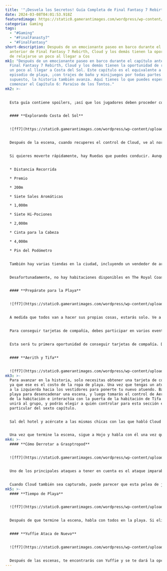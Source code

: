 ```yaml
---
title: '"¡Desvela los Secretos! Guía Completa de Final Fantasy 7 Rebirth: Capítulo 6"'
date: 2024-03-08T04:01:53.918Z
featuredimage: https://static0.gamerantimages.com/wordpress/wp-content/uploads/2024/03/final-fantasy-7-rebirth-chapter-6-walkthrough-1.jpg?q=50&fit=contain&w=1140&h=&dpr=1.5
categoria: Gaming
tags:
  - "#Gaming"
  - "#FinalFanasty7"
  - "#FinalFantasy"
short-description: Después de un emocionante paseo en barco durante el capítulo
  anterior de Final Fantasy 7 Rebirth, Cloud y los demás tienen la oportunidad
  de relajarse un poco al llegar a Cos
mk1: "Después de un emocionante paseo en barco durante el capítulo anterior de
  Final Fantasy 7 Rebirth, Cloud y los demás tienen la oportunidad de relajarse
  un poco al llegar a Costa del Sol. Este capítulo es el equivalente a un
  episodio de playa, ¡con trajes de baño y minijuegos por todas partes! Por
  supuesto, la historia también avanza. Aquí tienes lo que puedes esperar al
  comenzar el Capítulo 6: Paraíso de los Tontos."
mk2: >-
  

  Esta guía contiene spoilers, ¡así que los jugadores deben proceder con precaución!


  #### **Explorando Costa del Sol**


  ![ff7](https://static0.gamerantimages.com/wordpress/wp-content/uploads/2024/03/final-fantasy-7-rebirth-chapter-6-walkthrough-2.jpg?q=50&fit=crop&w=1500&dpr=1.5 "ff7")


  Después de la escena, cuando recuperes el control de Cloud, ve al noroeste para salir del muelle y dirigirte hacia la ciudad. Una de las primeras cosas que encontrarás es un vendedor de objetos que vende Celeris. Este consumible aplica prisa al personaje que lo bebe. Aunque es caro, la prisa es un efecto de estado muy beneficioso en la batalla.


  Si quieres moverte rápidamente, hay Ruedas que puedes conducir. Aunque parezcan tontas, puedes obtener recompensas del centro de información turística si usas suficientes Ruedas. Las recompensas que obtienes por usar una Rueda son las siguientes:


  * Distancia Recorrida

  * Premio

  * 200m

  * Siete Sales Aromáticas

  * 1,000m

  * Siete Hi-Pociones

  * 2,000m

  * Cinta para la Cabeza

  * 4,000m

  * Pin del Podómetro


  También hay varias tiendas en la ciudad, incluyendo un vendedor de armas y una librería para Folios. Hay algunos minijuegos disponibles, pero no se desbloquean hasta que progreses en la historia. Para continuar, ve a The Royal Coast y habla con el chico detrás del mostrador.


  Desafortunadamente, no hay habitaciones disponibles en The Royal Coast, así que tendrás que probar en el otro hotel, Costa del Sol Resort. Este hotel se encuentra cerca de la tienda de armas. Tampoco tienen habitaciones, pero al salir del hotel desencadenarás una escena. Sigue a Johnny mientras te lleva a su hotel. Una vez que llegues a la posada, sube las escaleras y habla con Johnny.


  #### **Prepárate para la Playa**


  ![ff7](https://static0.gamerantimages.com/wordpress/wp-content/uploads/2024/03/final-fantasy-7-rebirth-chapter-6-walkthrough-3.jpg?q=50&fit=crop&w=1500&dpr=1.5 "ff7")


  A medida que todos van a hacer sus propias cosas, estarás solo. Ve a la habitación de Cloud y usa el soporte. Luego, baja las escaleras para salir del hotel. Pronto, desencadenarás una escena de Cloud fuera de su elemento. No podrás avanzar en la historia hasta que obtengas ropa más adecuada para Costa del Sol. Para hacer esto, necesitarás obtener tarjetas de compañía.


  Para conseguir tarjetas de compañía, debes participar en varios eventos alrededor del área. Pero para hacer eso, debes encontrar a alguien que tenga el mismo boleto que tú. Ve a Pirate's Rampage, donde encontrarás a Barret, quien aparentemente tiene el mismo boleto que Cloud.


  Esta será tu primera oportunidad de conseguir tarjetas de compañía. Debes obtener una puntuación de 10,000 puntos o más para obtener una tarjeta de compañía. Si logras obtener 15,000 puntos, recibirás la Materia Tiempo como premio.


  #### **Aerith y Tifa**


  ![ff7](https://static0.gamerantimages.com/wordpress/wp-content/uploads/2024/03/final-fantasy-7-rebirth-chapter-6-walkthrough-5.jpg?q=50&fit=crop&w=1500&dpr=1.5 "ff7")
mk3: >-
  Para avanzar en la historia, solo necesitas obtener una tarjeta de compañía,
  ya que ese es el costo de la ropa de playa. Una vez que tengas un atuendo, ve
  a la izquierda hacia los vestidores para ponerte tu nuevo atuendo. Baja a la
  playa para desencadenar una escena, y luego tomarás el control de Aerith. Sal
  de la habitación e interactúa con la puerta de la habitación de Tifa. Ella se
  unirá al grupo, y podrás elegir a quién controlar para esta sección en
  particular del sexto capítulo.


  Sal del hotel y acércate a las mismas chicas con las que habló Cloud anteriormente. Al igual que con Cloud, necesitarás obtener tarjetas de compañía para conseguir ropa de playa para Aerith y Tifa. Esta vez, sin embargo, tendrás una mayor variedad de juegos para elegir. Necesitarás una tarjeta para Aerith y otra para Tifa. Una vez que hayas elegido atuendos para las dos, baja a la playa para avanzar en la historia.


  Una vez que termine la escena, sigue a Hojo y habla con él una vez que se siente. Esto desencadena otra escena, y luego tendrás que luchar contra más de las criaturas que encontraste en el capítulo anterior. Una vez que hayas elegido un equipo para ayudar, enfrenta a los enemigos. Después de otra escena, lucharás contra un gran enemigo mecánico llamado Grasptropod.
mk4: >-
  #### **Cómo Derrotar a Grasptropod**


  ![ff7](https://static0.gamerantimages.com/wordpress/wp-content/uploads/2024/03/final-fantasy-7-rebirth-chapter-6-walkthrough-6.jpg?q=50&fit=crop&w=1500&dpr=1.5 "ff7")


  Uno de los principales ataques a tener en cuenta es el ataque imparable donde Grasptropod arroja nubes de veneno a su alrededor. También disparará periódicamente un aerosol que silenciará a cualquiera que golpee. Grasptropod es débil al daño de rayo. A medida que avanza la pelea, Grasptropod capturará a otro miembro del grupo. Desafortunadamente, esto es inevitable. Para empeorar las cosas, volverá a ocurrir poco después, dejándote solo con un miembro del grupo.


  Cuando Cloud también sea capturado, puede parecer que esta pelea de jefes es imposible, pero afortunadamente no es el caso. Yuffie aparece para ayudar, y la pelea continúa como de costumbre. Sigue luchando contra el jefe mientras Yuffie elabora un plan. Cuando el jefe comience a girar, mantente lo más lejos posible hasta que se sobrecaliente. Mientras el jefe esté desactivado, destruye los cilindros y luego continúa atacando al jefe. Esquiva sus ataques mientras permaneces en la ofensiva tanto como sea posible y Grasptropod será destruido antes de mucho tiempo.
mk5: >-
  #### **Tiempo de Playa**


  ![ff7](https://static0.gamerantimages.com/wordpress/wp-content/uploads/2024/03/final-fantasy-7-rebirth-chapter-6-walkthrough-7.jpg?q=50&fit=crop&w=1500&dpr=1.5 "ff7")


  Después de que termine la escena, habla con todos en la playa. Si eliges las respuestas correctas, te acercarás más a tus compañeros. En general, debes optar por respuestas que sean de apoyo. No desatiendas a los personajes ni desestimes sus preocupaciones, ya que esto no ayudará a mejorar tu relación con ellos. Una vez que hayas hablado con todos, podrás regresar al hotel. Sube las escaleras y dile a Barret que estás listo para irte.


  #### **Yuffie Ataca de Nuevo**


  ![ff7](https://static0.gamerantimages.com/wordpress/wp-content/uploads/2024/03/final-fantasy-7-rebirth-chapter-6-walkthrough-8.jpg?q=50&fit=crop&w=1500&dpr=1.5 "ff7")


  Después de las escenas, te encontrarás con Yuffie y se te dará la opción de aceptar luchar contra ella o decirle que se largue. La elección aquí no importa, ya que realmente no la enfrentas. No importa lo que elijas, ella se unirá al grupo cuando el sexto capítulo llegue a su fin y el Capítulo 7 comience inmediatamente.
---
```

